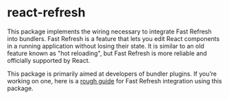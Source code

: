 # react-refresh

This package implements the wiring necessary to integrate Fast Refresh into bundlers. Fast Refresh is a feature that
lets you edit React components in a running application without losing their state. It is similar to an old feature
known as "hot reloading", but Fast Refresh is more reliable and officially supported by React.

This package is primarily aimed at developers of bundler plugins. If you’re working on one, here is
a [rough guide](https://github.com/facebook/react/issues/16604#issuecomment-528663101) for Fast Refresh integration
using this package.

